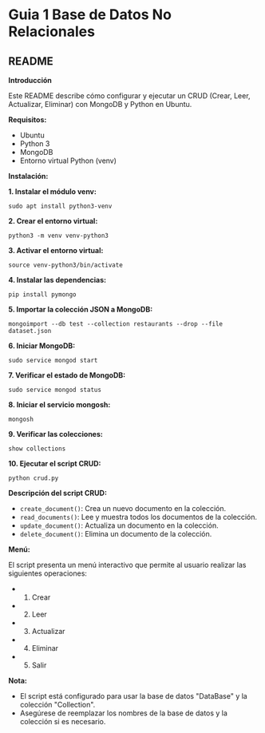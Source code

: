 # Guia 1 Base de Datos No Relacionales

## README

**Introducción**

Este README describe cómo configurar y ejecutar un CRUD (Crear, Leer, Actualizar, Eliminar) con MongoDB y Python en Ubuntu.

**Requisitos:**

* Ubuntu
* Python 3
* MongoDB
* Entorno virtual Python (venv)

**Instalación:**

**1. Instalar el módulo venv:**

```
sudo apt install python3-venv
```

**2. Crear el entorno virtual:**

```
python3 -m venv venv-python3
```

**3. Activar el entorno virtual:**

```
source venv-python3/bin/activate
```

**4. Instalar las dependencias:**

```
pip install pymongo
```

**5. Importar la colección JSON a MongoDB:**

```
mongoimport --db test --collection restaurants --drop --file dataset.json
```

**6. Iniciar MongoDB:**

```
sudo service mongod start
```

**7. Verificar el estado de MongoDB:**

```
sudo service mongod status
```

**8. Iniciar el servicio mongosh:**

```
mongosh
```

**9. Verificar las colecciones:**

```
show collections
```

**10. Ejecutar el script CRUD:**

```
python crud.py
```

**Descripción del script CRUD:**

* `create_document()`: Crea un nuevo documento en la colección.
* `read_documents()`: Lee y muestra todos los documentos de la colección.
* `update_document()`: Actualiza un documento en la colección.
* `delete_document()`: Elimina un documento de la colección.

**Menú:**

El script presenta un menú interactivo que permite al usuario realizar las siguientes operaciones:

* 1. Crear
* 2. Leer
* 3. Actualizar
* 4. Eliminar
* 5. Salir

**Nota:**

* El script está configurado para usar la base de datos "DataBase" y la colección "Collection".
* Asegúrese de reemplazar los nombres de la base de datos y la colección si es necesario.

